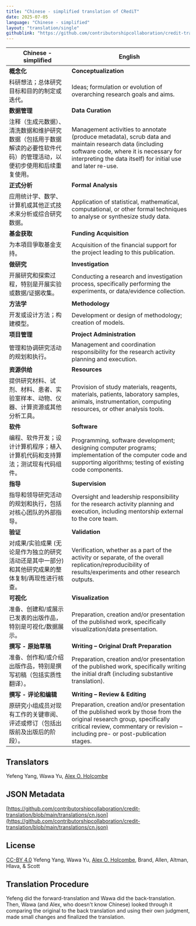 ```yaml
---
title: "Chinese - simplified translation of CRediT"
date: 2025-07-05
language: "Chinese - simplified"
layout: "translation/single"
githublink: "https://github.com/contributorshipcollaboration/credit-translation/blob/main/translations/cn.json"
---
```


| Chinese - simplified | English |
| --- | --- |
| **概念化** | **Conceptualization** |
| 科研想法；总体研究目标和目的的制定或迭代。 | Ideas; formulation or evolution of overarching research goals and aims. |
| **数据管理** | **Data Curation** |
| 注释（生成元数据）、清洗数据和维护研究数据（包括用于数据解读的必要性软件代码）的管理活动，以便初步使用和后续重复使用。 | Management activities to annotate (produce metadata), scrub data and maintain research data (including software code, where it is necessary for interpreting the data itself) for initial use and later re-use. |
| **正式分析** | **Formal Analysis** |
| 应用统计学、数学、计算机或其他正式技术来分析或综合研究数据。 | Application of statistical, mathematical, computational, or other formal techniques to analyse or synthesize study data. |
| **基金获取** | **Funding Acquisition** |
| 为本項目爭取基金支持。 | Acquisition of the financial support for the project leading to this publication. |
| **做研究** | **Investigation** |
| 开展研究和探索过程，特别是开展实验或数据/证据收集。 | Conducting a research and investigation process, specifically performing the experiments, or data/evidence collection. |
| **方法学** | **Methodology** |
| 开发或设计方法；构建模型。 | Development or design of methodology; creation of models. |
| **项目管理** | **Project Administration** |
| 管理和协调研究活动的规划和执行。 | Management and coordination responsibility for the research activity planning and execution. |
| **资源供给** | **Resources** |
| 提供研究材料、试剂、材料、患者、实验室样本、动物、仪器、计算资源或其他分析工具。 | Provision of study materials, reagents, materials, patients, laboratory samples, animals, instrumentation, computing resources, or other analysis tools. |
| **软件** | **Software** |
| 编程、软件开发；设计计算机程序；植入计算机代码和支持算法；测试现有代码组件。 | Programming, software development; designing computer programs; implementation of the computer code and supporting algorithms; testing of existing code components. |
| **指导** | **Supervision** |
| 指导和领导研究活动的规划和执行，包括对核心团队的外部指导。 | Oversight and leadership responsibility for the research activity planning and execution, including mentorship external to the core team. |
| **验证** | **Validation** |
| 对成果/实验成果 (无论是作为独立的研究活动还是其中一部分) 和其他研究成果的整体复制/再现性进行核查。 | Verification, whether as a part of the activity or separate, of the overall replication/reproducibility of results/experiments and other research outputs. |
| **可视化** | **Visualization** |
| 准备、创建和/或展示已发表的出版作品，特别是可视化/数据展示。 | Preparation, creation and/or presentation of the published work, specifically visualization/data presentation. |
| **撰写 - 原始草稿** | **Writing – Original Draft Preparation** |
| 准备、创作和/或介绍出版作品，特别是撰写初稿（包括实质性翻译）。 | Preparation, creation and/or presentation of the published work, specifically writing the initial draft (including substantive translation). |
| **撰写 - 评论和编辑** | **Writing – Review & Editing** |
| 原研究小组成员对现有工作的关键审阅、评述或修订（包括出版前及出版后的阶段）。 | Preparation, creation and/or presentation of the published work by those from the original research group, specifically critical review, commentary or revision – including pre- or post-publication stages. |

## Translators

Yefeng  Yang, Wawa  Yu, [Alex O. Holcombe](https://orcid.org/0000-0003-2869-0085)

## JSON Metadata

[https://github.com/contributorshipcollaboration/credit-translation/blob/main/translations/cn.json](https://github.com/contributorshipcollaboration/credit-translation/blob/main/translations/cn.json)

## License

[CC-BY 4.0](https://creativecommons.org/licenses/by/4.0/) Yefeng  Yang, Wawa  Yu, [Alex O. Holcombe](https://orcid.org/0000-0003-2869-0085), Brand, Allen, Altman, Hlava, & Scott

## Translation Procedure

Yefeng did the forward-translation and Wawa did the back-translation. Then, Wawa (and Alex, who doesn't know Chinese) looked through it comparing the original to the back translation and using their own judgment, made small changes and finalized the translation.
